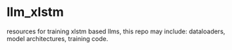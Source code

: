 # llm_xlstm
resources for training xlstm based llms, this repo may include: dataloaders, model architectures, training code.

